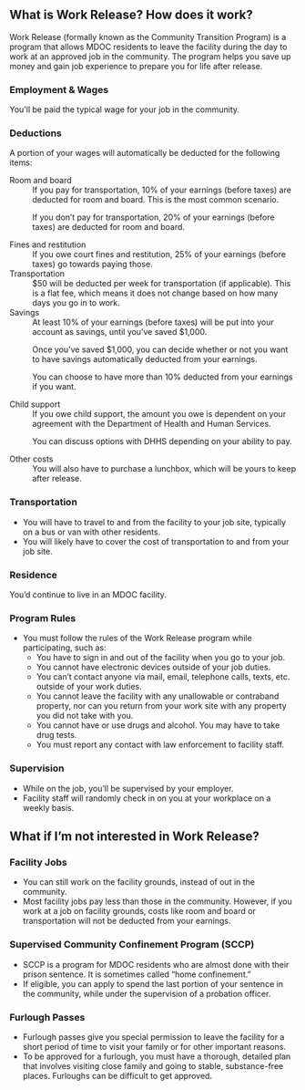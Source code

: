 ## What is Work Release? How does it work?

Work Release (formally known as the Community Transition Program) is a program that allows MDOC residents to leave the facility during the day to work at an approved job in the community. The program helps you save up money and gain job experience to prepare you for life after release.

### Employment & Wages

You'll be paid the typical wage for your job in the community.

### Deductions

A portion of your wages will automatically be deducted for the following items:

<dl>
<dt>Room and board</dt>
<dd>
If you pay for transportation, 10% of your earnings (before taxes) are deducted for room and board. This is the most common scenario.

If you don’t pay for transportation, 20% of your earnings (before taxes) are deducted for room and board.

</dd>
<dt>Fines and restitution</dt>
<dd>If you owe court fines and restitution, 25% of your earnings (before taxes) go towards paying those.</dd>
<dt>Transportation</dt>
<dd>$50 will be deducted per week for transportation (if applicable). This is a flat fee, which means it does not change based on how many days you go in to work.</dd>
<dt>Savings</dt>
<dd>
At least 10% of your earnings (before taxes) will be put into your account as savings, until you’ve saved $1,000.

Once you’ve saved $1,000, you can decide whether or not you want to have savings automatically deducted from your earnings.

You can choose to have more than 10% deducted from your earnings if you want.</dd>

<dt>Child support</dt>
<dd>
If you owe child support, the amount you owe is dependent on your agreement with the Department of Health and Human Services.

You can discuss options with DHHS depending on your ability to pay.

</dd>
<dt>Other costs</dt>
<dd>You will also have to purchase a lunchbox, which will be yours to keep after release.</dd>
</dl>

### Transportation

- You will have to travel to and from the facility to your job site, typically on a bus or van with other residents.
- You will likely have to cover the cost of transportation to and from your job site.

### Residence

You’d continue to live in an MDOC facility.

### Program Rules

- You must follow the rules of the Work Release program while participating, such as:
  - You have to sign in and out of the facility when you go to your job.
  - You cannot have electronic devices outside of your job duties.
  - You can’t contact anyone via mail, email, telephone calls, texts, etc. outside of your work duties.
  - You cannot leave the facility with any unallowable or contraband property, nor can you return from your work site with any property you did not take with you.
  - You cannot have or use drugs and alcohol. You may have to take drug tests.
  - You must report any contact with law enforcement to facility staff.

### Supervision

- While on the job, you’ll be supervised by your employer.
- Facility staff will randomly check in on you at your workplace on a weekly basis.

## What if I’m not interested in Work Release?

### Facility Jobs

- You can still work on the facility grounds, instead of out in the community.
- Most facility jobs pay less than those in the community. However, if you work at a job on facility grounds, costs like room and board or transportation will not be deducted from your earnings.

### Supervised Community Confinement Program (SCCP)

- SCCP is a program for MDOC residents who are almost done with their prison sentence. It is sometimes called “home confinement.”
- If eligible, you can apply to spend the last portion of your sentence in the community, while under the supervision of a probation officer.

### Furlough Passes

- Furlough passes give you special permission to leave the facility for a short period of time to visit your family or for other important reasons.
- To be approved for a furlough, you must have a thorough, detailed plan that involves visiting close family and going to stable, substance-free places. Furloughs can be difficult to get approved.
